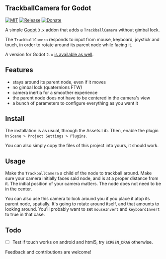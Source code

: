 
TrackballCamera for Godot
-------------------------

[![MIT](https://img.shields.io/github/license/Goutte/godot-trackball-camera.svg)](https://github.com/Goutte/godot-trackball-camera)
[![Release](https://img.shields.io/github/release/Goutte/godot-trackball-camera.svg)](https://github.com/Goutte/godot-trackball-camera/releases)
[![Donate](https://img.shields.io/badge/%CE%9E-%E2%99%A5-blue.svg)](https://etherscan.io/address/0xB48C3B718a1FF3a280f574Ad36F04068d7EAf498)

A simple [Godot](https://godotengine.org/) `3.x` addon that adds a `TrackballCamera` without gimbal lock.

The `TrackballCamera` responds to input from mouse, keyboard, joystick and touch, in order to rotate around its parent node while facing it.

A version for Godot `2.x` [is available as well](https://github.com/Goutte/godot-trackball-camera/releases/tag/v1.0).


Features
--------

- stays around its parent node, even if it moves
- no gimbal lock (quaternions FTW)
- camera inertia for a smoother experience
- the parent node does not have to be centered in the camera's view
- a bunch of parameters to configure everything as you want it


Install
-------

The installation is as usual, through the Assets Lib.
Then, enable the plugin in `Scene > Project Settings > Plugins`.

You can also simply copy the files of this project into yours, it should work.


Usage
-----

Make the `TrackballCamera` a child of the node to trackball around.
Make sure your camera initially faces said node, and is at a proper distance from it.
The initial position of your camera matters. The node does not need to be in the center.

You can also use this camera to look around you if you place it atop its parent node, spatially.
It's going to rotate around itself, and that amounts to looking around.
You'll probably want to set `mouseInvert` and `keyboardInvert` to true in that case.


Todo
----

- [ ] Test if touch works on android and html5, try `SCREEN_DRAG` otherwise.


Feedback and contributions are welcome!


